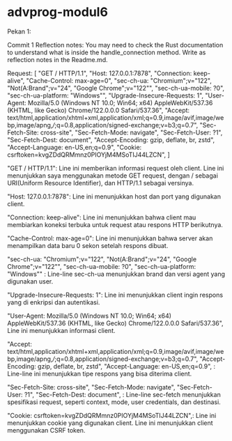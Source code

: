 # advprog-modul6

Pekan 1:

Commit 1 Reflection notes: You may need to check the Rust documentation to understand what is inside the
handle_connection method. Write as reflection notes in the Readme.md.

Request: [
"GET / HTTP/1.1",
"Host: 127.0.0.1:7878",
"Connection: keep-alive",
"Cache-Control: max-age=0",
"sec-ch-ua: \"Chromium\";v=\"122\", \"Not(A:Brand\";v=\"24\", \"Google Chrome\";v=\"122\"",
"sec-ch-ua-mobile: ?0",
"sec-ch-ua-platform: \"Windows\"",
"Upgrade-Insecure-Requests: 1",
"User-Agent: Mozilla/5.0 (Windows NT 10.0; Win64; x64) AppleWebKit/537.36 (KHTML, like Gecko) Chrome/122.0.0.0 Safari/537.36",
"Accept: text/html,application/xhtml+xml,application/xml;q=0.9,image/avif,image/webp,image/apng,*/*;q=0.8,application/signed-exchange;v=b3;q=0.7",
"Sec-Fetch-Site: cross-site",
"Sec-Fetch-Mode: navigate",
"Sec-Fetch-User: ?1",
"Sec-Fetch-Dest: document",
"Accept-Encoding: gzip, deflate, br, zstd",
"Accept-Language: en-US,en;q=0.9",
"Cookie: csrftoken=kvgZDdQRMmnz0PIOYjM4MSoTIJ44LZCN",
]

"GET / HTTP/1.1": Line ini memberikan informasi request oleh client. Line ini menunjukkan saya menggunakan metode GET request,
dengan / sebagai URI(Uniform Resource Identifier), dan HTTP/1.1 sebagai versinya.

"Host: 127.0.0.1:7878": Line ini menunjukkan host dan port yang digunakan client.

"Connection: keep-alive": Line ini menunjukkan bahwa client mau membiarkan koneksi terbuka untuk request atau respons HTTP berikutnya.

"Cache-Control: max-age=0": Line ini menunjukkan bahwa server akan menampilkan data baru 0 sekon setelah respons dibuat.

"sec-ch-ua: \"Chromium\";v=\"122\", \"Not(A:Brand\";v=\"24\", \"Google Chrome\";v=\"122\"",
"sec-ch-ua-mobile: ?0",
"sec-ch-ua-platform: \"Windows\""
: Line-line sec-ch-ua menunjukkan brand dan versi agent yang digunakan user.

"Upgrade-Insecure-Requests: 1": Line ini menunjukkan client ingin respons yang di enkripsi dan autentikasi.

"User-Agent: Mozilla/5.0 (Windows NT 10.0; Win64; x64) AppleWebKit/537.36 (KHTML, like Gecko) Chrome/122.0.0.0 Safari/537.36",
Line ini menunjukkan informasi client.

"Accept: text/html,application/xhtml+xml,application/xml;q=0.9,image/avif,image/webp,image/apng,*/*;q=0.8,application/signed-exchange;v=b3;q=0.7",
"Accept-Encoding: gzip, deflate, br, zstd",
"Accept-Language: en-US,en;q=0.9",
: Line-line ini menunjukkan tipe respons yang bisa diterima client.

"Sec-Fetch-Site: cross-site",
"Sec-Fetch-Mode: navigate",
"Sec-Fetch-User: ?1",
"Sec-Fetch-Dest: document",
: Line-line sec-fetch menunjukkan spesifikasi request, seperti context, mode, user credentials, dan destinasi.

"Cookie: csrftoken=kvgZDdQRMmnz0PIOYjM4MSoTIJ44LZCN",: Line ini menunjukkan cookie yang digunakan client. Line ini menunjukkan client
menggunakan CSRF token.